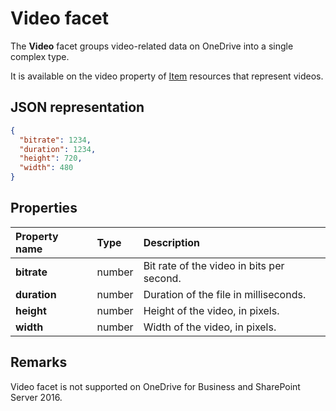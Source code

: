 # Video facet
The **Video** facet groups video-related data on OneDrive into a single complex type.

It is available on the video property of [Item][item-resource] resources that
represent videos.

## JSON representation

<!-- { "blockType": "resource", "@odata.type": "oneDrive.video" } -->
```json
{
  "bitrate": 1234,
  "duration": 1234,
  "height": 720,
  "width": 480
}
```
## Properties

| Property name | Type   | Description                               |
|:--------------|:-------|:------------------------------------------|
| **bitrate**   | number | Bit rate of the video in bits per second. |
| **duration**  | number | Duration of the file in milliseconds.     |
| **height**    | number | Height of the video, in pixels.           |
| **width**     | number | Width of the video, in pixels.            |

[item-resource]: ../resources/item.md

## Remarks

Video facet is not supported on OneDrive for Business and SharePoint Server 2016.

<!-- {
  "type": "#page.annotation",
  "description": "The video facet provides information about the properties of a video file.",
  "keywords": "bitrate,duration,size,video",
  "section": "documentation",
  "tocPath": "Facets/Video"
} -->
